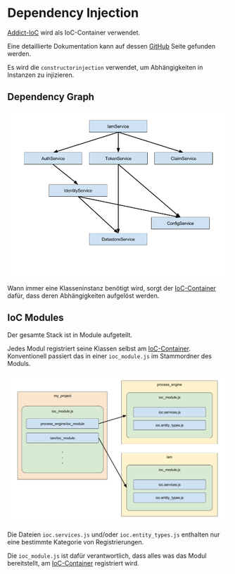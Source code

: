 # Dependency Injection

[Addict-IoC](../../../anhang/GLOSSARY.md#addict-ioc) wird als IoC-Container
verwendet.

Eine detaillierte Dokumentation kann auf dessen
[GitHub](https://github.com/5minds/addict-ioc) Seite gefunden werden.

Es wird die `constructorinjection` verwendet, um Abhängigkeiten in Instanzen zu
injizieren.

## Dependency Graph

![Dependency Graph](images/dependency-graph.png)

Wann immer eine Klasseninstanz benötigt wird, sorgt der 
[IoC-Container](../../../anhang/GLOSSARY.md#ioc) dafür,
dass deren Abhängigkeiten aufgelöst werden.

## IoC Modules

Der gesamte Stack ist in Module aufgeteilt.

Jedes Modul registriert seine Klassen selbst am
[IoC-Container](../../../anhang/GLOSSARY.md#ioc). Konventionell passiert das in
einer `ioc_module.js` im Stammordner des Moduls.

![IoC Modules](images/ioc-modules.png)

Die Dateien `ioc.services.js` und/oder `ioc.entity_types.js` enthalten nur eine
bestimmte Kategorie von Registrierungen.

Die `ioc_module.js` ist dafür verantwortlich, dass alles was das Modul
bereitstellt, am [IoC-Container](../../../anhang/GLOSSARY.md#ioc) registriert
wird.
